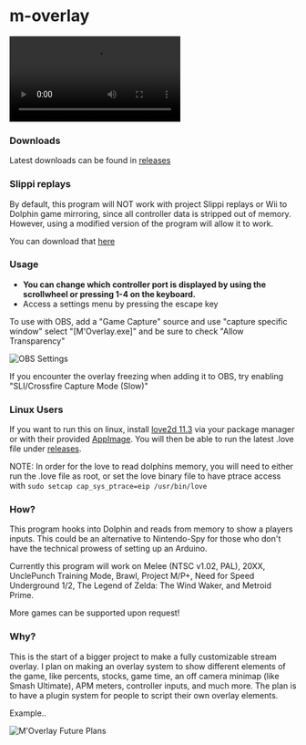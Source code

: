 # m-overlay

![Image of M'Overlay](https://thumbs.gfycat.com/GraciousAlarmingAntbear-mobile.mp4)

### Downloads

Latest downloads can be found in [releases](https://github.com/bkacjios/m-overlay/releases)

### Slippi replays

By default, this program will NOT work with project Slippi replays or Wii to Dolphin game mirroring, since all controller data is stripped out of memory. However, using a modified version of the program will allow it to work.

You can download that [here](https://github.com/bkacjios/m-overlay/releases/tag/slippi-test-v1.2)

### Usage

- **You can change which controller port is displayed by using the scrollwheel or pressing 1-4 on the keyboard.**
- Access a settings menu by pressing the escape key

To use with OBS, add a "Game Capture" source and use "capture specific window" select "[M'Overlay.exe]"
and be sure to check "Allow Transparency"

![OBS Settings](https://i.imgur.com/n6xrM3b.png)

If you encounter the overlay freezing when adding it to OBS, try enabling "SLI/Crossfire Capture Mode (Slow)"

### Linux Users

If you want to run this on linux, install [love2d 11.3](https://love2d.org/) via your package manager or with their provided [AppImage](https://github.com/love2d/love/releases/download/11.3/love-11.3-x86_64.AppImage). You will then be able to run the latest .love file under [releases](https://github.com/bkacjios/m-overlay/releases).

NOTE: In order for the love to read dolphins memory, you will need to either run the .love file as root, or set the love binary file to have ptrace access with `sudo setcap cap_sys_ptrace=eip /usr/bin/love`

### How?

This program hooks into Dolphin and reads from memory to show a players inputs. This could be an alternative to Nintendo-Spy for those who don't have the technical prowess of setting up an Arduino.

Currently this program will work on Melee (NTSC v1.02, PAL), 20XX, UnclePunch Training Mode, Brawl, Project M/P+, Need for Speed Underground 1/2, The Legend of Zelda: The Wind Waker, and Metroid Prime.

More games can be supported upon request!

### Why?

This is the start of a bigger project to make a fully customizable stream overlay. I plan on making an overlay system to show different elements of the game, like percents, stocks, game time, an off camera minimap (like Smash Ultimate), APM meters, controller inputs, and much more. The plan is to have a plugin system for people to script their own overlay elements.

Example..

![M'Overlay Future Plans](https://i.imgur.com/wzRoxcD.png)
